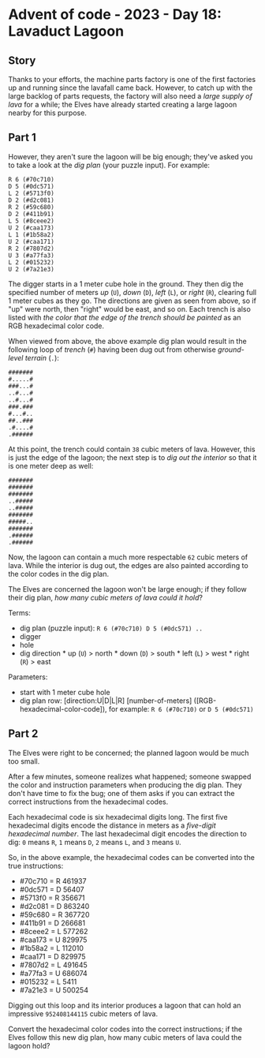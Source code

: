 # Advent of code - 2023 - Day 18: Lavaduct Lagoon

## Story
Thanks to your efforts, the machine parts factory is one of the first factories up and running since the lavafall came back. However, to catch up with the large backlog of parts requests, the factory will also need a *large supply of lava* for a while; the Elves have already started creating a large lagoon nearby for this purpose.


## Part 1
However, they aren't sure the lagoon will be big enough; they've asked you to take a look at the *dig plan* (your puzzle input). For example:
```
R 6 (#70c710)
D 5 (#0dc571)
L 2 (#5713f0)
D 2 (#d2c081)
R 2 (#59c680)
D 2 (#411b91)
L 5 (#8ceee2)
U 2 (#caa173)
L 1 (#1b58a2)
U 2 (#caa171)
R 2 (#7807d2)
U 3 (#a77fa3)
L 2 (#015232)
U 2 (#7a21e3)
```

The digger starts in a 1 meter cube hole in the ground. They then dig the specified number of meters *up* (`U`), *down* (`D`), *left* (`L`), or *right* (`R`), clearing full 1 meter cubes as they go. The directions are given as seen from above, so if "up" were north, then "right" would be east, and so on. Each trench is also listed with *the color that the edge of the trench should be painted* as an RGB hexadecimal color code.

When viewed from above, the above example dig plan would result in the following loop of *trench* (`#`) having been dug out from otherwise *ground-level terrain* (`.`):
```
#######
#.....#
###...#
..#...#
..#...#
###.###
#...#..
##..###
.#....#
.######
```

At this point, the trench could contain `38` cubic meters of lava. However, this is just the edge of the lagoon; the next step is to *dig out the interior* so that it is one meter deep as well:
```
#######
#######
#######
..#####
..#####
#######
#####..
#######
.######
.######
```

Now, the lagoon can contain a much more respectable `62` cubic meters of lava. While the interior is dug out, the edges are also painted according to the color codes in the dig plan.

The Elves are concerned the lagoon won't be large enough; if they follow their dig plan, *how many cubic meters of lava could it hold*?

Terms:
* dig plan (puzzle input):
      ```
      R 6 (#70c710)
      D 5 (#0dc571)
      ..
      ```
* digger
* hole
* dig direction
      * up        (`U`) > north
      * down      (`D`) > south
      * left      (`L`) > west
      * right     (`R`) > east


Parameters:
* start with 1 meter cube hole
* dig plan row: [direction:U|D|L|R] [number-of-meters] ([RGB-hexadecimal-color-code]), for example: `R 6 (#70c710)` or `D 5 (#0dc571)`


## Part 2
The Elves were right to be concerned; the planned lagoon would be much too small.

After a few minutes, someone realizes what happened; someone swapped the color and instruction parameters when producing the dig plan. They don't have time to fix the bug; one of them asks if you can extract the correct instructions from the hexadecimal codes.

Each hexadecimal code is six hexadecimal digits long. The first five hexadecimal digits encode the distance in meters as a *five-digit hexadecimal number*. The last hexadecimal digit encodes the direction to dig: `0` means `R`, `1` means `D`, `2` means `L`, and `3` means `U`.

So, in the above example, the hexadecimal codes can be converted into the true instructions:
* #70c710 = R 461937
* #0dc571 = D 56407
* #5713f0 = R 356671
* #d2c081 = D 863240
* #59c680 = R 367720
* #411b91 = D 266681
* #8ceee2 = L 577262
* #caa173 = U 829975
* #1b58a2 = L 112010
* #caa171 = D 829975
* #7807d2 = L 491645
* #a77fa3 = U 686074
* #015232 = L 5411
* #7a21e3 = U 500254

Digging out this loop and its interior produces a lagoon that can hold an impressive `952408144115` cubic meters of lava.

Convert the hexadecimal color codes into the correct instructions; if the Elves follow this new dig plan, how many cubic meters of lava could the lagoon hold?







